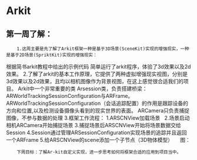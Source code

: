 # Arkit
## 第一周了解：
        1.这周主要是先了解了Arkit框架一种是基于3D场景(SceneKit)实现的增强现实，一种是基于2D场景(SpriktKit)实现的增强现实：
根据简书arkit教程中给出的示例代码 简单运行了arkit程序，体验了3d效果以及2d效果。
        2.了解了arkit的基本工作原理，它提供了两种虚拟增强现实视图，分别是3d效果以及2d效果，且均以相机图像作为背景视图，在这上感觉很合适我们的项目。
Arkit中一个非常重要的类 Arsession类，负责搭建桥梁：ARWorldTrackingSessionConfiguration与ARFrame。
ARWorldTrackingSessionConfiguration（会话追踪配置）的作用是跟踪设备的方向和位置,以及检测设备摄像头看到的现实世界的表面。
ARCamera只负责捕捉图像，不参与数据的处理
        3.框架工作流程：
            1.ARSCNView加载场景
            2.场景启动相机ARCamera开始捕捉场景
            3.捕捉场景后ARSCNView开始将场景数据交给Session
            4.Session通过管理ARSessionConfiguration实现场景的追踪并且返回一个ARFrame
            5.给ARSCNView的scene添加一个子节点（3D物体模型）
            图：
        
        下周目标：了解Ar-kit自定义实现，进一步思考如何将框架合适的应用到项目当中。

